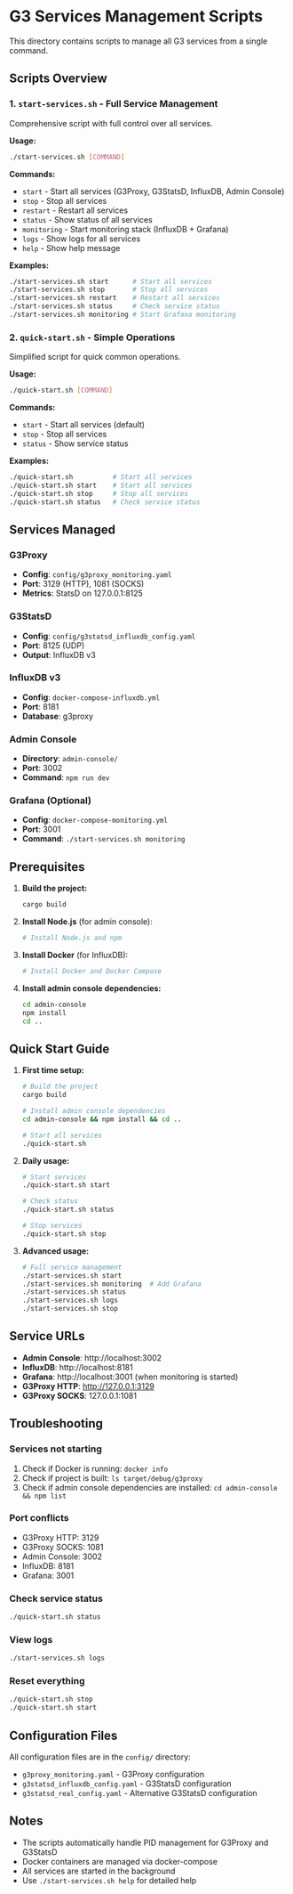 # G3 Services Management Scripts

This directory contains scripts to manage all G3 services from a single command.

## Scripts Overview

### 1. `start-services.sh` - Full Service Management
Comprehensive script with full control over all services.

**Usage:**
```bash
./start-services.sh [COMMAND]
```

**Commands:**
- `start` - Start all services (G3Proxy, G3StatsD, InfluxDB, Admin Console)
- `stop` - Stop all services
- `restart` - Restart all services
- `status` - Show status of all services
- `monitoring` - Start monitoring stack (InfluxDB + Grafana)
- `logs` - Show logs for all services
- `help` - Show help message

**Examples:**
```bash
./start-services.sh start      # Start all services
./start-services.sh stop       # Stop all services
./start-services.sh restart    # Restart all services
./start-services.sh status     # Check service status
./start-services.sh monitoring # Start Grafana monitoring
```

### 2. `quick-start.sh` - Simple Operations
Simplified script for quick common operations.

**Usage:**
```bash
./quick-start.sh [COMMAND]
```

**Commands:**
- `start` - Start all services (default)
- `stop` - Stop all services
- `status` - Show service status

**Examples:**
```bash
./quick-start.sh          # Start all services
./quick-start.sh start    # Start all services
./quick-start.sh stop     # Stop all services
./quick-start.sh status   # Check service status
```

## Services Managed

### G3Proxy
- **Config**: `config/g3proxy_monitoring.yaml`
- **Port**: 3129 (HTTP), 1081 (SOCKS)
- **Metrics**: StatsD on 127.0.0.1:8125

### G3StatsD
- **Config**: `config/g3statsd_influxdb_config.yaml`
- **Port**: 8125 (UDP)
- **Output**: InfluxDB v3

### InfluxDB v3
- **Config**: `docker-compose-influxdb.yml`
- **Port**: 8181
- **Database**: g3proxy

### Admin Console
- **Directory**: `admin-console/`
- **Port**: 3002
- **Command**: `npm run dev`

### Grafana (Optional)
- **Config**: `docker-compose-monitoring.yml`
- **Port**: 3001
- **Command**: `./start-services.sh monitoring`

## Prerequisites

1. **Build the project:**
   ```bash
   cargo build
   ```

2. **Install Node.js** (for admin console):
   ```bash
   # Install Node.js and npm
   ```

3. **Install Docker** (for InfluxDB):
   ```bash
   # Install Docker and Docker Compose
   ```

4. **Install admin console dependencies:**
   ```bash
   cd admin-console
   npm install
   cd ..
   ```

## Quick Start Guide

1. **First time setup:**
   ```bash
   # Build the project
   cargo build
   
   # Install admin console dependencies
   cd admin-console && npm install && cd ..
   
   # Start all services
   ./quick-start.sh
   ```

2. **Daily usage:**
   ```bash
   # Start services
   ./quick-start.sh start
   
   # Check status
   ./quick-start.sh status
   
   # Stop services
   ./quick-start.sh stop
   ```

3. **Advanced usage:**
   ```bash
   # Full service management
   ./start-services.sh start
   ./start-services.sh monitoring  # Add Grafana
   ./start-services.sh status
   ./start-services.sh logs
   ./start-services.sh stop
   ```

## Service URLs

- **Admin Console**: http://localhost:3002
- **InfluxDB**: http://localhost:8181
- **Grafana**: http://localhost:3001 (when monitoring is started)
- **G3Proxy HTTP**: http://127.0.0.1:3129
- **G3Proxy SOCKS**: 127.0.0.1:1081

## Troubleshooting

### Services not starting
1. Check if Docker is running: `docker info`
2. Check if project is built: `ls target/debug/g3proxy`
3. Check if admin console dependencies are installed: `cd admin-console && npm list`

### Port conflicts
- G3Proxy HTTP: 3129
- G3Proxy SOCKS: 1081
- Admin Console: 3002
- InfluxDB: 8181
- Grafana: 3001

### Check service status
```bash
./quick-start.sh status
```

### View logs
```bash
./start-services.sh logs
```

### Reset everything
```bash
./quick-start.sh stop
./quick-start.sh start
```

## Configuration Files

All configuration files are in the `config/` directory:
- `g3proxy_monitoring.yaml` - G3Proxy configuration
- `g3statsd_influxdb_config.yaml` - G3StatsD configuration
- `g3statsd_real_config.yaml` - Alternative G3StatsD configuration

## Notes

- The scripts automatically handle PID management for G3Proxy and G3StatsD
- Docker containers are managed via docker-compose
- All services are started in the background
- Use `./start-services.sh help` for detailed help
